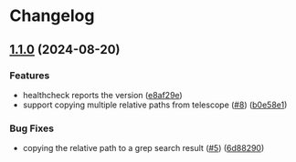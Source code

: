 # Changelog

## [1.1.0](https://github.com/mikavilpas/my-nvim-micro-plugins.nvim/compare/v1.0.0...v1.1.0) (2024-08-20)


### Features

* healthcheck reports the version ([e8af29e](https://github.com/mikavilpas/my-nvim-micro-plugins.nvim/commit/e8af29e48c556fb4b3c0d1f4881816c35e4e56fb))
* support copying multiple relative paths from telescope ([#8](https://github.com/mikavilpas/my-nvim-micro-plugins.nvim/issues/8)) ([b0e58e1](https://github.com/mikavilpas/my-nvim-micro-plugins.nvim/commit/b0e58e183bb443a5b69fe1b5f17294bf4325b22b))


### Bug Fixes

* copying the relative path to a grep search result ([#5](https://github.com/mikavilpas/my-nvim-micro-plugins.nvim/issues/5)) ([6d88290](https://github.com/mikavilpas/my-nvim-micro-plugins.nvim/commit/6d88290eb6ab2aafe6447defa9000f436a54e1c9))
